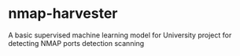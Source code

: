 # nmap-harvester
A basic supervised machine learning model for University project for detecting NMAP ports detection scanning 

